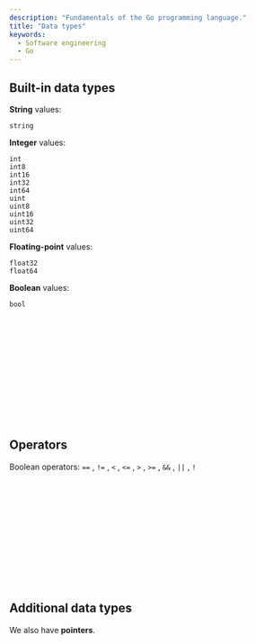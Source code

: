 ```yaml
---
description: "Fundamentals of the Go programming language."
title: "Data types"
keywords:
  - Software engineering
  - Go
---
```


## Built-in data types

**String** values:

```text
string
```

**Integer** values:

```text
int
int8
int16
int32
int64
uint
uint8
uint16
uint32
uint64
```

**Floating-point** values:

```text
float32
float64
```

**Boolean** values:

```text
bool
```

</br>
</br>
</br>
</br>
</br>
</br>
</br>
</br>
</br>
</br>
</br>

## Operators

Boolean operators: `==` , `!=` , `<` , `<=` , `>` , `>=` , `&&` , `||` , `!`

</br>
</br>
</br>
</br>
</br>
</br>
</br>
</br>
</br>
</br>
</br>

## Additional data types

We also have **pointers**.
